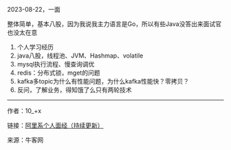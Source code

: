 2023-08-22，一面

整体简单，基本八股，因为我说我主力语言是Go，所以有些Java没答出来面试官也没太在意

1. 个人学习经历
2. java八股，线程池、JVM、Hashmap、volatile
3. mysql执行流程、慢查询调优
4. redis：分布式锁，mget的问题
5. kafka多topic为什么有性能问题，为什么kafka性能快？零拷贝？
6. 反问，了解业务，得知饿了么只有两轮技术

------
作者：10_+x

链接：[阿里系个人面经（持续更新）](https://www.nowcoder.com/discuss/523595426050666496)

来源：牛客网
